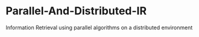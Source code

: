 # Parallel-And-Distributed-IR
Information Retrieval using parallel algorithms on a distributed environment

